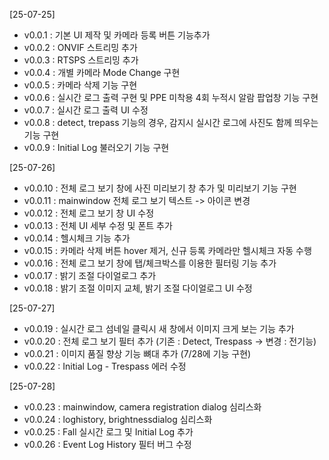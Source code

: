 [25-07-25]  
- v0.0.1 : 기본 UI 제작 및 카메라 등록 버튼 기능추가  
- v0.0.2 : ONVIF 스트리밍 추가  
- v0.0.3 : RTSPS 스트리밍 추가  
- v0.0.4 : 개별 카메라 Mode Change 구현  
- v0.0.5 : 카메라 삭제 기능 구현  
- v0.0.6 : 실시간 로그 출력 구현 및 PPE 미착용 4회 누적시 알람 팝업창 기능 구현  
- v0.0.7 : 실시간 로그 출력 UI 수정  
- v0.0.8 : detect, trepass 기능의 경우, 감지시 실시간 로그에 사진도 함께 띄우는 기능 구현
- v0.0.9 : Initial Log 불러오기 기능 구현  
  
[25-07-26]  
- v0.0.10 : 전체 로그 보기 창에 사진 미리보기 창 추가 및 미리보기 기능 구현  
- v0.0.11 : mainwindow 전체 로그 보기 텍스트 -> 아이콘 변경  
- v0.0.12 : 전체 로그 보기 창 UI 수정  
- v0.0.13 : 전체 UI 세부 수정 및 폰트 추가  
- v0.0.14 : 헬시체크 기능 추가  
- v0.0.15 : 카메라 삭제 버튼 hover 제거, 신규 등록 카메라만 헬시체크 자동 수행  
- v0.0.16 : 전체 로그 보기 창에 탭/체크박스를 이용한 필터링 기능 추가  
- v0.0.17 : 밝기 조절 다이얼로그 추가  
- v0.0.18 : 밝기 조절 이미지 교체, 밝기 조절 다이얼로그 UI 수정  
  
[25-07-27]  
- v0.0.19 : 실시간 로그 섬네일 클릭시 새 창에서 이미지 크게 보는 기능 추가  
- v0.0.20 : 전체 로그 보기 필터 추가 (기존 : Detect, Trespass -> 변경 : 전기능)  
- v0.0.21 : 이미지 품질 향상 기능 뼈대 추가 (7/28에 기능 구현)  
- v0.0.22 : Initial Log - Trespass 에러 수정  
  
[25-07-28]  
- v0.0.23 : mainwindow, camera registration dialog 심리스화  
- v0.0.24 : loghistory, brightnessdialog 심리스화  
- v0.0.25 : Fall 실시간 로그 및 Initial Log 추가  
- v0.0.26 : Event Log History 필터 버그 수정